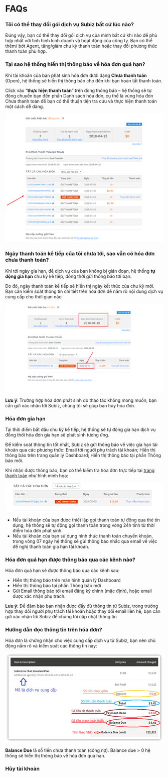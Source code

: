 # FAQs

### Tôi có thể thay đổi gói dịch vụ Subiz bất cứ lúc nào?

Đúng vậy, bạn có thể thay đổi gói dịch vụ của mình bất cứ khi nào để phù hợp nhất với tình hình kinh doanh và hoạt động của công ty. Bạn có thể thêm/ bớt Agent, tăng/giảm chu kỳ thanh toán hoặc thay đổi phương thức thanh toán phù hợp.

###  Tại sao hệ thống hiển thị thông báo về hóa đơn quá hạn?

Khi tài khoản của bạn phát sinh hóa đơn dưới dạng **Chưa thanh toán** \(Open\), hệ thống sẽ hiển thị thông báo cho đến khi bạn hoàn tất thanh toán.

Click vào “**thực hiện thanh toán**” trên dòng thông báo – hệ thống sẽ tự động chuyển bạn đến phần Danh sách hóa đơn, cụ thể là vùng hóa đơn Chưa thanh toán để bạn có thể thuận tiện tra cứu và thực hiện thanh toán một cách dễ dàng.

![](../../.gitbook/assets/hoa-don-chua-thanh-toan.png)

###  Ngày thanh toán kế tiếp của tôi chưa tới, sao vẫn có hóa đơn chưa thanh toán?

Khi tới ngày gia hạn, để dịch vụ của bạn không bị gián đoạn, hệ thống **tự động gia hạn** chu kỳ kế tiếp, đồng thời gửi thông báo tới bạn.

Do đó, ngày thanh toán kế tiếp sẽ hiển thị ngày kết thúc của chu kỳ mới. Bạn cần kiểm soát thông tin chi tiết trên hóa đơn để nắm rõ nội dung dịch vụ cung cấp cho thời gian nào.

![](../../.gitbook/assets/thanh-toan.png)

**Lưu ý**: Trường hợp hóa đơn phát sinh do thao tác không mong muốn, bạn cần gửi xác nhận tới Subiz, chúng tôi sẽ giúp bạn hủy hóa đơn.

###  Hóa đơn gia hạn

Tại thời điểm bắt đầu chu kỳ kế tiếp, hệ thống sẽ tự động gia hạn dịch vụ đồng thời hóa đơn gia hạn sẽ phát sinh tương ứng.

Để kiểm soát thông tin tốt nhất, Subiz sẽ gửi thông báo về việc gia hạn tài khoản qua các phương thức: Email tới người phụ trách tài khoản; Hiển thị thông báo trên trang quản lý Dashboard; Hiển thị thông báo tại phần Thông báo mới.

 Khi nhận được thông báo, bạn có thể kiểm tra hóa đơn trực tiếp tại [trang thanh toán](https://app.subiz.com/payment-home#) như hình minh họa:

![H&#xF3;a &#x111;&#x1A1;n thanh to&#xE1;n](../../.gitbook/assets/hoa-don-thanh-toan.png)

* Nếu tài khoản của bạn được thiết lập gọi thanh toán tự động qua thẻ tín dụng, hệ thống sẽ tự động gọi thanh toán trong vòng 24h tính từ thời điểm hóa đơn phát sinh.  
* Nếu tài khoản của bạn sử dụng hình thức thanh toán chuyển khoản, trong vòng 07 ngày hệ thống sẽ gửi thông báo nhắc qua email về việc đề nghị thanh toán gia hạn tài khoản.

###  Hóa đơn quá hạn được thông báo qua các kênh nào?

Hóa đơn quá hạn sẽ được thông báo qua các kênh sau:

* Hiển thị thông báo trên màn hình quản lý Dashboard
*  Hiển thị thông báo tại phần Thông báo mới
* Gửi Email thông báo tới email đăng ký chính \(mặc định\), hoặc email được xác nhận phụ trách.

**Lưu ý**: Để đảm bảo bạn nhận được đầy đủ thông tin từ Subiz, trong trường hợp thay đổi người phụ trách tài khoản hoặc thay đổi email liên hệ, bạn cần gửi xác nhận tới Subiz để chúng tôi cập nhật thông tin

### Hướng dẫn đọc thông tin trên hóa đơn?

Hóa đơn là chứng nhận cho việc cung cấp dịch vụ từ Subiz, bạn nên chủ động nắm rõ và kiểm soát các thông tin này:

![&#x110;&#x1ECD;c th&#xF4;ng tin tr&#xEA;n h&#xF3;a &#x111;&#x1A1;n](../../.gitbook/assets/overdue-invoice_final-1.png)

 **Balance Due** là số tiền chưa thanh toán \(công nợ\). Balance due &gt; 0 hệ thống sẽ hiển thị thông báo về hóa đơn quá hạn.

###  Hủy tài khoản     



